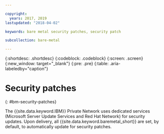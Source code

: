 ```yaml
---

copyright:
  years: 2017, 2019
lastupdated: "2018-04-02"

keywords: bare metal security patches, security patch

subcollection: bare-metal

---
```

{:shortdesc: .shortdesc}
{:codeblock: .codeblock}
{:screen: .screen}
{:new_window: target="_blank"}
{:pre: .pre}
{:table: .aria-labeledby="caption"}

# Security patches
{: #bm-security-patches}

The {{site.data.keyword.IBM}} Private Network uses dedicated services (Microsoft Server Update Services and Red Hat Network) for security updates. Upon delivery, all {{site.data.keyword.baremetal_short}} are set, by default, to automatically update for security patches.
